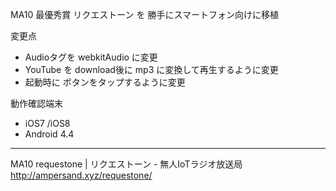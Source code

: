 MA10 最優秀賞 リクエストーン を 勝手にスマートフォン向けに移植

変更点
- Audioタグを webkitAudio に変更
- YouTube を download後に mp3 に変換して再生するように変更
- 起動時に ボタンをタップするように変更

動作確認端末
- iOS7 /iOS8
- Android 4.4

----
MA10 requestone | リクエストーン - 無人IoTラジオ放送局
http://ampersand.xyz/requestone/


